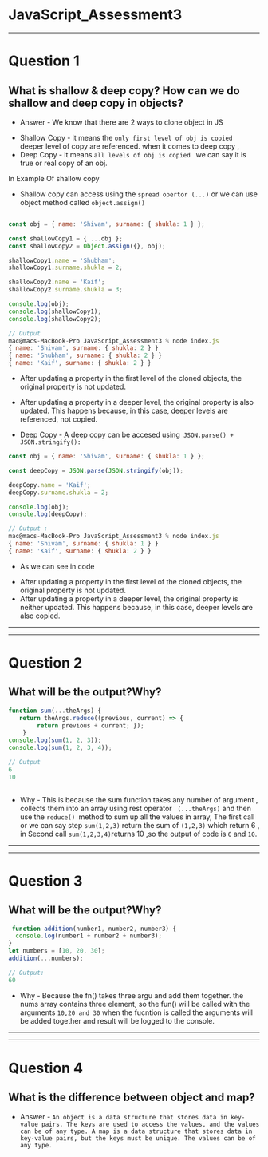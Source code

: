 # JavaScript_Assessment3
------------------------------------------
# Question 1
## What is shallow & deep copy? How can we do shallow and deep copy in objects?
- Answer - We know that there are 2 ways to clone object in JS
* Shallow Copy - it means the `only first level of obj is copied ` deeper level of copy are referenced.
when it comes to deep copy ,
* Deep Copy - it means `all levels of obj is copied ` we can say it is true or real copy of an obj.

 In Example Of shallow copy 

* Shallow copy can access using the `spread opertor (...)` or we can use object method called `object.assign()`
 ```javascript

 const obj = { name: 'Shivam', surname: { shukla: 1 } };

 const shallowCopy1 = { ...obj };
 const shallowCopy2 = Object.assign({}, obj);

 shallowCopy1.name = 'Shubham';
 shallowCopy1.surname.shukla = 2;

 shallowCopy2.name = 'Kaif';
 shallowCopy2.surname.shukla = 3;

 console.log(obj); 
 console.log(shallowCopy1); 
 console.log(shallowCopy2);

 // Output
 mac@macs-MacBook-Pro JavaScript_Assessment3 % node index.js
 { name: 'Shivam', surname: { shukla: 2 } }
 { name: 'Shubham', surname: { shukla: 2 } }
 { name: 'Kaif', surname: { shukla: 2 } }
 
 ```
* After updating a property in the first level of the cloned objects, the original property is not updated.

* After updating a property in a deeper level, the original property is also updated. This happens because, in this case, deeper levels are referenced, not copied.


* Deep Copy - A deep copy can be accesed using` JSON.parse() + JSON.stringify():`

```javascript 
const obj = { name: 'Shivam', surname: { shukla: 1 } };

const deepCopy = JSON.parse(JSON.stringify(obj));

deepCopy.name = 'Kaif';
deepCopy.surname.shukla = 2;

console.log(obj); 
console.log(deepCopy);

// Output :
mac@macs-MacBook-Pro JavaScript_Assessment3 % node index.js
{ name: 'Shivam', surname: { shukla: 1 } }
{ name: 'Kaif', surname: { shukla: 2 } }

```
- As we can see in code 
 * After updating a property in the first level of the cloned objects, the original property is not updated.
 * After updating a property in a deeper level, the original property is neither updated. This happens because, in this case,   deeper levels are also copied.
------------------------------------------
------------------------------------------
# Question 2 
## What will be the output?Why?
```js
function sum(...theArgs) { 
   return theArgs.reduce((previous, current) => { 
        return previous + current; }); 
    } 
console.log(sum(1, 2, 3)); 
console.log(sum(1, 2, 3, 4));

// Output 
6
10
 
```
* Why - This is because the sum function takes any number of argument , collects them into an array using rest operator 
` (...theArgs)` and then use the `reduce() `method to sum up all the values in array,
The first call or we can say step `sum(1,2,3)` return the sum of `(1,2,3)` which return 6 , in Second call
`sum(1,2,3,4)`returns 10 ,so the output of code is `6` and `10`.

------------------------------------------
------------------------------------------
# Question 3
## What will be the output?Why?
```js
 function addition(number1, number2, number3) {
  console.log(number1 + number2 + number3);
}
let numbers = [10, 20, 30];
addition(...numbers);

// Output:
60
```
* Why - Because the fn() takes three argu and add them together. the nums array contains three element, so the fun()
will be called with the arguments `10,20 and 30` when the fucntion is called 
the arguments will be added together and result will be logged to the console.

------------------------------------------
------------------------------------------
# Question 4 
## What is the difference between object and map?

* Answer - `An object is a data structure that stores data in key-value pairs. The keys are used to access the values, and the values can be of any type. A map is a data structure that stores data in key-value pairs, but the keys must be unique. The values can be of any type.`

